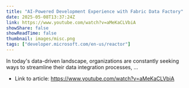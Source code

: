 ```yaml
---
title: "AI-Powered Development Experience with Fabric Data Factory"
date: 2025-05-08T13:37:24Z
link: https://www.youtube.com/watch?v=aMeKaCLVbiA
showShare: false
showReadTime: false
thumbnail: images/misc.png
tags: ["developer.microsoft.com/en-us/reactor"]
---
```

In today's data-driven landscape, organizations are constantly seeking ways to streamline their data integration processes, ...

- Link to article: https://www.youtube.com/watch?v=aMeKaCLVbiA